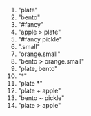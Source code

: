 1. "plate"
2. "bento"
3. "#fancy"
4. "apple > plate"
5. "#fancy pickle"
6. ".small"
7. "orange.small"
8. "bento > orange.small"
9. "plate, bento"
10. "*"
11. "plate *"
12. "plate + apple"
13. "bento ~ pickle"
14. "plate > apple"
